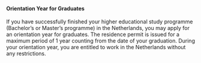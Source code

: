 #### Orientation Year for Graduates

If you have successfully finished your higher educational study programme (Bachelor’s or Master’s programme) in the Netherlands, you may apply for an orientation year for graduates. The residence permit is issued for a maximum period of 1 year counting from the date of your graduation. During your orientation year, you are entitled to work in the Netherlands without any restrictions.